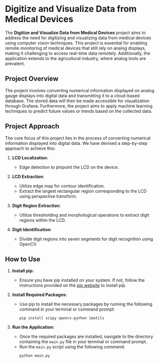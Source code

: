 # Digitize and Visualize Data from Medical Devices

The **Digitize and Visualize Data from Medical Devices** project aims to address the need for digitizing and visualizing data from medical devices using computer vision techniques. This project is essential for enabling remote monitoring of medical devices that still rely on analog displays, making it challenging to access real-time data remotely. Additionally, the application extends to the agricultural industry, where analog tools are prevalent.

## Project Overview

The project involves converting numerical information displayed on analog gauge displays into digital data and transmitting it to a cloud-based database. The stored data will then be made accessible for visualization through Grafana. Furthermore, the project aims to apply machine learning techniques to predict future values or trends based on the collected data.


## Project Approach

The core focus of this project lies in the process of converting numerical information displayed into digital data. We have devised a step-by-step approach to achieve this:

1. **LCD Localization**:
   - Edge detection to pinpoint the LCD on the device.
   
2. **LCD Extraction**:
   - Utilize edge map for contour identification.
   - Extract the largest rectangular region corresponding to the LCD using perspective transform.

3. **Digit Region Extraction**:
   - Utilize thresholding and morphological operations to extract digit regions within the LCD.

4. **Digit Identification**:
   - Divide digit regions into seven segments for digit recognition using OpenCV.

## How to Use

1. **Install pip:**
   - Ensure you have pip installed on your system. If not, follow the instructions provided on the [pip website](https://pip.pypa.io/en/stable/installation/) to install pip.

2. **Install Required Packages:**
   - Use pip to install the necessary packages by running the following command in your terminal or command prompt:
     ```
     pip install scipy opencv-python imutils
     ```

3. **Run the Application:**
   - Once the required packages are installed, navigate to the directory containing the `main.py` file in your terminal or command prompt.
   - Run the `main.py` script using the following command:
     ```
     python main.py
     ```

